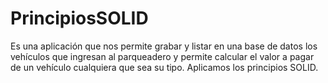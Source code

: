 # PrincipiosSOLID
Es una aplicación que nos permite grabar y listar en una base de datos los vehículos que
ingresan al parqueadero y permite calcular el valor a pagar de un vehículo cualquiera que sea su tipo.
Aplicamos los principios SOLID.
